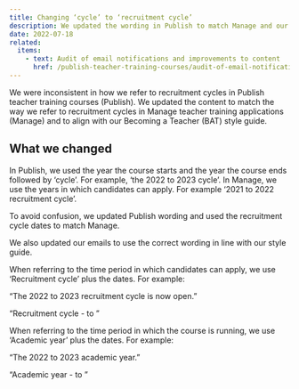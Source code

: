 ```yaml
---
title: Changing ‘cycle’ to ‘recruitment cycle’
description: We updated the wording in Publish to match Manage and our style guide
date: 2022-07-18
related:
  items:
    - text: Audit of email notifications and improvements to content
      href: /publish-teacher-training-courses/audit-of-email-notifications-and-improvements-to-content/
---
```


We were inconsistent in how we refer to recruitment cycles in Publish teacher training courses (Publish).
We updated the content to match the way we refer to recruitment cycles in Manage teacher training applications (Manage) and to align with our Becoming a Teacher (BAT) style guide.

## What we changed

In Publish, we used the year the course starts and the year the course ends followed by ‘cycle’. For example, ‘the 2022 to 2023 cycle’. In Manage, we use the years in which candidates can apply. For example ‘2021 to 2022 recruitment cycle’.

To avoid confusion, we updated Publish wording and used the recruitment cycle dates to match Manage.

We also updated our emails to use the correct wording in line with our style guide.

When referring to the time period in which candidates can apply, we use ‘Recruitment cycle’ plus the dates. For example:

“The 2022 to 2023 recruitment cycle is now open.”

“Recruitment cycle - <year> to <year>”

When referring to the time period in which the course is running, we use ‘Academic year’ plus the dates. For example:

“The 2022 to 2023 academic year.”

“Academic year - <year> to <year>”
